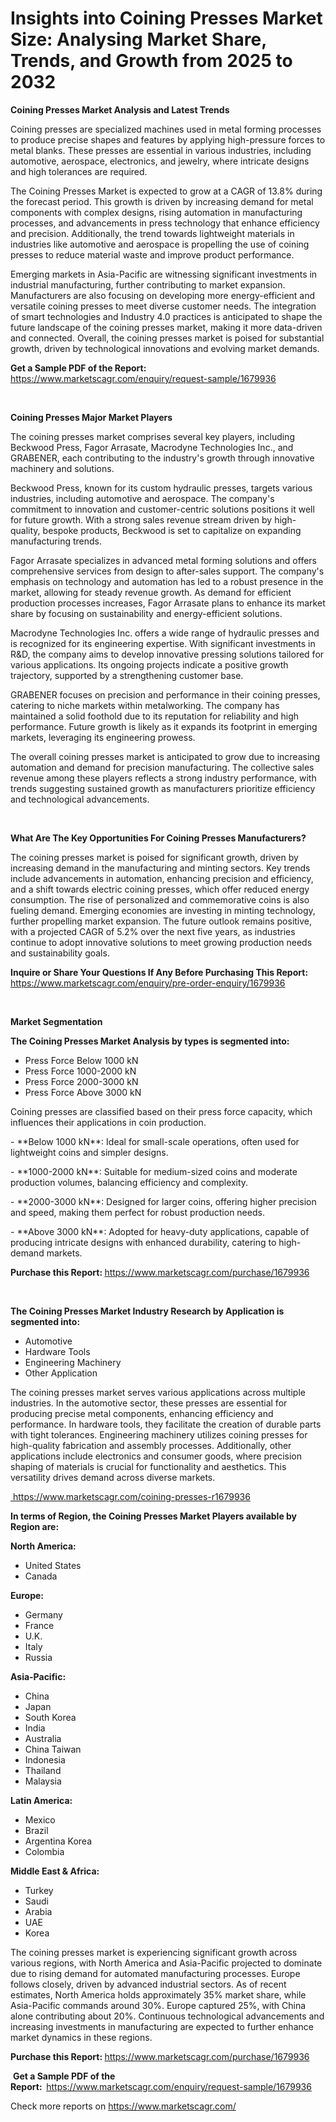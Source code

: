 <p><h1>Insights into Coining Presses Market Size: Analysing Market Share, Trends, and Growth from 2025 to 2032</h1></p><p><strong>Coining Presses Market Analysis and Latest Trends</strong></p>
<p><p>Coining presses are specialized machines used in metal forming processes to produce precise shapes and features by applying high-pressure forces to metal blanks. These presses are essential in various industries, including automotive, aerospace, electronics, and jewelry, where intricate designs and high tolerances are required.</p><p>The Coining Presses Market is expected to grow at a CAGR of 13.8% during the forecast period. This growth is driven by increasing demand for metal components with complex designs, rising automation in manufacturing processes, and advancements in press technology that enhance efficiency and precision. Additionally, the trend towards lightweight materials in industries like automotive and aerospace is propelling the use of coining presses to reduce material waste and improve product performance.</p><p>Emerging markets in Asia-Pacific are witnessing significant investments in industrial manufacturing, further contributing to market expansion. Manufacturers are also focusing on developing more energy-efficient and versatile coining presses to meet diverse customer needs. The integration of smart technologies and Industry 4.0 practices is anticipated to shape the future landscape of the coining presses market, making it more data-driven and connected. Overall, the coining presses market is poised for substantial growth, driven by technological innovations and evolving market demands.</p></p>
<p><strong>Get a Sample PDF of the Report:&nbsp;</strong> <a href="https://www.marketscagr.com/enquiry/request-sample/1679936?utm_campaign=1836&utm_medium=2&utm_source=Github&utm_content=ia&utm_term=19022025&utm_id=coining-presses">https://www.marketscagr.com/enquiry/request-sample/1679936</a></p>
<p>&nbsp;</p>
<p><strong>Coining Presses Major Market Players</strong></p>
<p><p>The coining presses market comprises several key players, including Beckwood Press, Fagor Arrasate, Macrodyne Technologies Inc., and GRABENER, each contributing to the industry's growth through innovative machinery and solutions.</p><p>Beckwood Press, known for its custom hydraulic presses, targets various industries, including automotive and aerospace. The company's commitment to innovation and customer-centric solutions positions it well for future growth. With a strong sales revenue stream driven by high-quality, bespoke products, Beckwood is set to capitalize on expanding manufacturing trends.</p><p>Fagor Arrasate specializes in advanced metal forming solutions and offers comprehensive services from design to after-sales support. The company's emphasis on technology and automation has led to a robust presence in the market, allowing for steady revenue growth. As demand for efficient production processes increases, Fagor Arrasate plans to enhance its market share by focusing on sustainability and energy-efficient solutions.</p><p>Macrodyne Technologies Inc. offers a wide range of hydraulic presses and is recognized for its engineering expertise. With significant investments in R&D, the company aims to develop innovative pressing solutions tailored for various applications. Its ongoing projects indicate a positive growth trajectory, supported by a strengthening customer base.</p><p>GRABENER focuses on precision and performance in their coining presses, catering to niche markets within metalworking. The company has maintained a solid foothold due to its reputation for reliability and high performance. Future growth is likely as it expands its footprint in emerging markets, leveraging its engineering prowess.</p><p>The overall coining presses market is anticipated to grow due to increasing automation and demand for precision manufacturing. The collective sales revenue among these players reflects a strong industry performance, with trends suggesting sustained growth as manufacturers prioritize efficiency and technological advancements.</p></p>
<p>&nbsp;</p>
<p><strong>What Are The Key Opportunities For Coining Presses Manufacturers?</strong></p>
<p><p>The coining presses market is poised for significant growth, driven by increasing demand in the manufacturing and minting sectors. Key trends include advancements in automation, enhancing precision and efficiency, and a shift towards electric coining presses, which offer reduced energy consumption. The rise of personalized and commemorative coins is also fueling demand. Emerging economies are investing in minting technology, further propelling market expansion. The future outlook remains positive, with a projected CAGR of 5.2% over the next five years, as industries continue to adopt innovative solutions to meet growing production needs and sustainability goals.</p></p>
<p><strong>Inquire or Share Your Questions If Any Before Purchasing This Report:</strong> <a href="https://www.marketscagr.com/enquiry/pre-order-enquiry/1679936?utm_campaign=1836&utm_medium=2&utm_source=Github&utm_content=ia&utm_term=19022025&utm_id=coining-presses">https://www.marketscagr.com/enquiry/pre-order-enquiry/1679936</a></p>
<p>&nbsp;</p>
<p><strong>Market Segmentation</strong></p>
<p><strong>The Coining Presses Market Analysis by types is segmented into:</strong></p>
<p><ul><li>Press Force Below 1000 kN</li><li>Press Force 1000-2000 kN</li><li>Press Force 2000-3000 kN</li><li>Press Force Above 3000 kN</li></ul></p>
<p><p>Coining presses are classified based on their press force capacity, which influences their applications in coin production. </p><p>- **Below 1000 kN**: Ideal for small-scale operations, often used for lightweight coins and simpler designs.  </p><p>- **1000-2000 kN**: Suitable for medium-sized coins and moderate production volumes, balancing efficiency and complexity.  </p><p>- **2000-3000 kN**: Designed for larger coins, offering higher precision and speed, making them perfect for robust production needs.  </p><p>- **Above 3000 kN**: Adopted for heavy-duty applications, capable of producing intricate designs with enhanced durability, catering to high-demand markets.</p></p>
<p><strong>Purchase this Report:&nbsp;</strong><a href="https://www.marketscagr.com/purchase/1679936?utm_campaign=1836&utm_medium=2&utm_source=Github&utm_content=ia&utm_term=19022025&utm_id=coining-presses">https://www.marketscagr.com/purchase/1679936</a></p>
<p>&nbsp;</p>
<p><strong>The Coining Presses Market Industry Research by Application is segmented into:</strong></p>
<p><ul><li>Automotive</li><li>Hardware Tools</li><li>Engineering Machinery</li><li>Other Application</li></ul></p>
<p><p>The coining presses market serves various applications across multiple industries. In the automotive sector, these presses are essential for producing precise metal components, enhancing efficiency and performance. In hardware tools, they facilitate the creation of durable parts with tight tolerances. Engineering machinery utilizes coining presses for high-quality fabrication and assembly processes. Additionally, other applications include electronics and consumer goods, where precision shaping of materials is crucial for functionality and aesthetics. This versatility drives demand across diverse markets.</p></p>
<p><a href="https://www.marketscagr.com/coining-presses-r1679936?utm_campaign=1836&utm_medium=2&utm_source=Github&utm_content=ia&utm_term=19022025&utm_id=coining-presses">&nbsp;https://www.marketscagr.com/coining-presses-r1679936</a></p>
<p><strong>In terms of Region, the Coining Presses Market Players available by Region are:</strong></p>
<p>
    <p> <strong> North America: </strong>
        <ul>
            <li>United States</li>
            <li>Canada</li>
        </ul>
        </p> 
    <p> <strong> Europe: </strong>
        <ul>
            <li>Germany</li>
            <li>France</li>
            <li>U.K.</li>
            <li>Italy</li>
            <li>Russia</li>
        </ul>
        </p> 
    <p> <strong> Asia-Pacific: </strong>
        <ul>
            <li>China</li>
            <li>Japan</li>
            <li>South Korea</li>
            <li>India</li>
            <li>Australia</li>
            <li>China Taiwan</li>
            <li>Indonesia</li>
            <li>Thailand</li>
            <li>Malaysia</li>
        </ul>
        </p> 
    <p> <strong> Latin America: </strong>
        <ul>
            <li>Mexico</li>
            <li>Brazil</li>
            <li>Argentina Korea</li>
            <li>Colombia</li>
        </ul>
        </p> 
    <p> <strong> Middle East & Africa: </strong>
        <ul>
            <li>Turkey</li>
            <li>Saudi</li>
            <li>Arabia</li>
            <li>UAE</li>
            <li>Korea</li>
        </ul>
    </p>
    </p>
<p><p>The coining presses market is experiencing significant growth across various regions, with North America and Asia-Pacific projected to dominate due to rising demand for automated manufacturing processes. Europe follows closely, driven by advanced industrial sectors. As of recent estimates, North America holds approximately 35% market share, while Asia-Pacific commands around 30%. Europe captured 25%, with China alone contributing about 20%. Continuous technological advancements and increasing investments in manufacturing are expected to further enhance market dynamics in these regions.</p></p>
<p><strong>Purchase this Report: </strong><a href="https://www.marketscagr.com/purchase/1679936?utm_campaign=1836&utm_medium=2&utm_source=Github&utm_content=ia&utm_term=19022025&utm_id=coining-presses">https://www.marketscagr.com/purchase/1679936</a></p>
<p>&nbsp;<strong>Get a Sample PDF of the Report:&nbsp;&nbsp;</strong><a href="https://www.marketscagr.com/enquiry/request-sample/1679936?utm_campaign=1836&utm_medium=2&utm_source=Github&utm_content=ia&utm_term=19022025&utm_id=coining-presses">https://www.marketscagr.com/enquiry/request-sample/1679936</a></p>
<p><strong></strong></p>
<p>Check more reports on <a href="https://www.marketscagr.com/?utm_campaign=1836&utm_medium=2&utm_source=Github&utm_content=ia&utm_term=19022025&utm_id=coining-presses">https://www.marketscagr.com/</a></p>